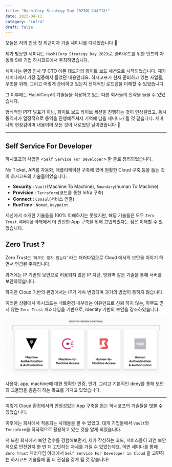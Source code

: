 ```yaml
---
title: "HashiCorp Strategy Day 2023에 다녀오다!"
date: 2023-04-11
category: "infra"
draft: false
---
```


오늘은 저의 인생 첫 외근이자 기술 세미나를 다녀왔습니다 💓

제가 방문한 세미나는 `HashiCorp Strategy Day 2023`로, 클라우드를 위한 인프라 자동화 SW 기업 하시코프에서 주최하였습니다.

세미나는 환영 인사 및 CTO 아몬 데드가의 화이트 보드 세션으로 시작되었습니다. 제가 세미나에서 가장 집중해서 들었던 내용인데요. 하시코프가 현재 준비하고 있는 사업들, 무엇을 위해, 그리고 어떻게 준비하고 있는지 전체적인 로드맵을 이해할 수 있었습니다.

그 이후에는 HashiCorp의 기술들을 적용하고 있는 다른 회사들의 전략을 들을 수 있었습니다.

형식적인 PPT 발표가 아닌, 화이트 보드 라이브 세션을 진행하는 것이 인상깊었고, 동시 통역사가 열정적으로 통역을 진행해주셔서 기억에 남을 세미나가 될 것 같습니다. 세미나의 현장감이며 내용이며 모든 것이 새로웠던 날이였습니다 🥳

---

## Self Service For Developer

하시코프의 사업은 <`Self Service For Developer`> 한 줄로 정리되었습니다.

No Ticket, API를 자동화, 애플리케이션 구축에 있어 원활한 Cloud 구축 등을 돕는 것이 하시코프의 기술들이었습니다.

- **Security** : `Vault`(Machine To Machine), `Boundary`(human To Machine)
- **Provision** : `Terraform`(코드를 통한 Infra 구축)
- **Connect** : `Consul`(서비스 연결)
- **RunTime** : `Nomad`, `Waypoint`

세션에서 소개한 기술들을 100% 이해하지는 못했지만, 해당 기술들은 모두 `Zero Trust 패러다임` 아래에서 더 안전한 App 구축을 위해 고민되었다는 점은 이해할 수 있었습니다.

## Zero Trust ?

Zero Trust는 '`아무도 믿지 않는다`' 라는 패러다임으로 Cloud 에서의 보안을 이야기 하면서 언급된 주제입니다.

과거에는 IP 기반의 보안으로 허용되지 않은 IP 차단, 방화벽 같은 기술을 통해 서버를 보안하였습니다.

하지만 Cloud 기반의 환경에서는 IP가 계속 변경되며 과거의 방법이 통하지 않습니다.

이러한 상황에서 하시코프는 네트환경 내부라는 이유만으로 신뢰 하지 않는, 아무도 믿지 않는 `Zero Trust` 패러다임을 기반으로, Identity 기반의 보안을 강조하였습니다.

![identity](../../../src/images/hashicorp.png)

사용자, app, machine에 대한 명확한 인증, 인가, 그리고 기본적인 deny를 통해 보안의 그물망을 촘촘히 하는 목표를 가지고 있었습니다.

---

이렇게 Cloud 환경에서의 안정성있는 App 구축을 돕는 하시코프의 기술들을 엿볼 수 있었습니다.

이후에는 회사에서 적용되는 사례들을 볼 수 있었고, 대게 기업들에서 `Vault`와 `Terraform`을 적극적으로 활용하고 있는 것을 알게 되었습니다.

저 또한 회사에서 보안 검수를 경험해보면서, 제가 작성하는 코드, 서비스들이 과연 보안적으로 안전한지 한 번 더 고민하는 자세를 가질 수 있었는데요. 이번 세미나를 통해 `Zero Trust` 패러다임 아래에서 `Self Service For Developer in Cloud` 을 고민하는 하시코프 기술들에 좀 더 관심을 갖게 될 것 같습니다!

